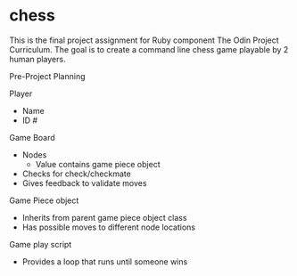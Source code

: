 # chess

This is the final project assignment for Ruby component The Odin Project Curriculum. The goal is to create a command line chess game playable by 2 human players. 

Pre-Project Planning

Player 
   - Name
   - ID #

Game Board
 - Nodes 
    - Value contains game piece object
 - Checks for check/checkmate
 - Gives feedback to validate moves
 

Game Piece object
  - Inherits from parent game piece object class
  - Has possible moves to different node locations

Game play script 
 - Provides a loop that runs until someone wins
